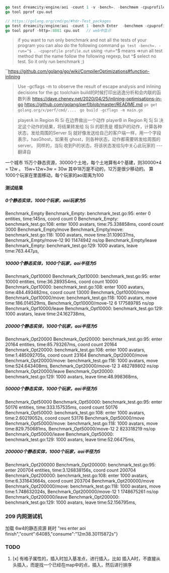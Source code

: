 ```go
go test dreamcity/engine/aoi -count 1 -v -bench=. -benchmem -cpuprofile cpu.out -heapprofile heap.out
go tool pprof cpu.out

// https://golang.org/cmd/go/#hdr-Test_packages
go test dreamcity/engine/aoi -count 1 -bench Enter  -benchmem -cpuprofile cpu.out -memprofile mem.out 
go tool pprof -http=:8081 cpu.out   // web中显示
```

> if you want to run only benchmark and not all the tests of your program you can also do the following command
> `go test -bench=. -run=^$ . -cpuprofile profile.out`
> using -run=^$ means =>run all test method that the name follow the following regexp, but ^$ select no test. So it only run benchmark ;)

``https://github.com/golang/go/wiki/CompilerOptimizations#function-inlining
>Use -gcflags -m to observe the result of escape analysis and inlining decisions for the gc toolchain
>build的时候打印出逃逸分析和会内联的函数列表
> https://dave.cheney.net/2020/04/25/inlining-optimisations-in-go
> https://github.com/golang/perf/blob/master/README.md  `go get golang.org/x/perf/cmd/.... `
>`go build -gcflags -m main.go`

>playerA in Region Ri  Si  在边界做出一个动作
>playerB in Region Rj  Sj
>Si 决定这个动作的结果，将结果转发给 Sj
>Si 的职责是 模拟Pi的动作，计算各种状态，发给周围的Server Sj
>就好像发送给自己的客户端一样，用一个字段表示，hasGhost，如果有
>ghost，则各种状态，动作都需要转发给周围的server。
>同样的，当Sj 收到Pi的状态，将该状态发给Sj中关心此玩家的
> --- 翻译自<a Novel Interest Management Algorithm for Distributed Simultaions>


一个城市 15万个静态资源，30000个土地，每个土地算有4个基建，则30000*4 = 12w 。 15w+12w+3w = 30w 其中18万是不动的，12万是很少移动的。
算 1000个玩家在里面移动，每个玩家的aoi距离为100

#### 测试结果
##### 0个静态实体，1000个玩家，aoi玩家为5
Benchmark_Empty
    Benchmark_Empty: benchmark_test.go:95: enter 0 entities, time:145ns, coord count 0 
    Benchmark_Empty: benchmark_test.go:108: enter 1000 avatars, time:75.338858ms, coord count 3000 
Benchmark_Empty/move
    Benchmark_Empty/move: benchmark_test.go:118: 1000 avatars, move time:31.109037ms,
Benchmark_Empty/move-12                       90          11474942 ns/op
Benchmark_Empty/leave
    Benchmark_Empty: benchmark_test.go:129: 1000 avatars, leave time:763.447µs,

##### 10000个静态实体，1000个玩家，aoi半径为5
Benchmark_Opt10000
    Benchmark_Opt10000: benchmark_test.go:95: enter 10000 entities, time:36.289354ms, coord count 10000 
    Benchmark_Opt10000: benchmark_test.go:108: enter 1000 avatars, time:484.493482ms, coord count 13000 
Benchmark_Opt10000/move
    Benchmark_Opt10000/move: benchmark_test.go:118: 1000 avatars, move time:186.014529ms,
Benchmark_Opt10000/move-12                     6         177589785 ns/op
Benchmark_Opt10000/leave
    Benchmark_Opt10000: benchmark_test.go:129: 1000 avatars, leave time:24.162738ms,

##### 20000个静态实体，1000个玩家，aoi半径为5
Benchmark_Opt20000
    Benchmark_Opt20000: benchmark_test.go:95: enter 20164 entities, time:85.793267ms, coord count 20164 
    Benchmark_Opt20000: benchmark_test.go:108: enter 1000 avatars, time:1.485092705s, coord count 23164 
Benchmark_Opt20000/move
    Benchmark_Opt20000/move: benchmark_test.go:118: 1000 avatars, move time:524.643408ms,
Benchmark_Opt20000/move-12                     3         482789802 ns/op
Benchmark_Opt20000/leave
    Benchmark_Opt20000: benchmark_test.go:129: 1000 avatars, leave time:48.998368ms,

##### 50000个静态实体，1000个玩家，aoi半径为5
Benchmark_Opt50000
    Benchmark_Opt50000: benchmark_test.go:95: enter 50176 entities, time:333.157535ms, coord count 50176 
    Benchmark_Opt50000: benchmark_test.go:108: enter 1000 avatars, time:2.60219052s, coord count 53176 
Benchmark_Opt50000/move
    Benchmark_Opt50000/move: benchmark_test.go:118: 1000 avatars, move time:829.750681ms,
Benchmark_Opt50000/move-12                     2         823318219 ns/op
Benchmark_Opt50000/leave
    Benchmark_Opt50000: benchmark_test.go:129: 1000 avatars, leave time:52.06475ms,

##### 200000个静态实体，1000个玩家，aoi半径为5
Benchmark_Opt200000
    Benchmark_Opt200000: benchmark_test.go:95: enter 200704 entities, time:3.126838156s, coord count 200704 
    Benchmark_Opt200000: benchmark_test.go:108: enter 1000 avatars, time:6.331643664s, coord count 203704 
Benchmark_Opt200000/move
    Benchmark_Opt200000/move: benchmark_test.go:118: 1000 avatars, move time:1.748632024s,
Benchmark_Opt200000/move-12                    1        1748675261 ns/op
Benchmark_Opt200000/leave
    Benchmark_Opt200000: benchmark_test.go:129: 1000 avatars, leave time:52.156795ms,


### 209 内网测试机
加载 6w4的静态资源 耗时 "res enter aoi finish","count":64085,"consume":"12m38.30115872s"}



### TODO
1. [x] 有格子属性的，插入时加入基准点，进行插入。比如 插入A时，不直接从头插入，而是找一个已经在map中的点，插入，然后进行排序